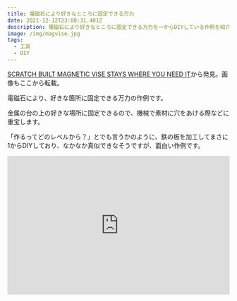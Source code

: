 ```yaml
---
title: 電磁石により好きなところに固定できる万力
date: 2021-12-12T23:00:31.401Z
description: 電磁石により好きなところに固定できる万力を一からDIYしている作例を紹介します。
image: /img/magvise.jpg
tags:
  - 工具
  - DIY
---
```

[SCRATCH BUILT MAGNETIC VISE STAYS WHERE YOU NEED IT](https://hackaday.com/2020/05/01/scratch-built-magnetic-vise-stays-where-you-need-it/)から発見。画像もここから転載。

電磁石により、好きな箇所に固定できる万力の作例です。

金属の台の上の好きな場所に固定できるので、機械で素材に穴をあける際などに重宝します。

「作るってどのレベルから？」とでも言うかのように、鉄の板を加工してまさに1からDIYしており、なかなか真似できなそうですが、面白い作例です。

<iframe width="100%" height="315" src="https://www.youtube.com/embed/bM2n6kmhv60" title="YouTube video player" frameborder="0" allow="accelerometer; autoplay; clipboard-write; encrypted-media; gyroscope; picture-in-picture" allowfullscreen></iframe>
